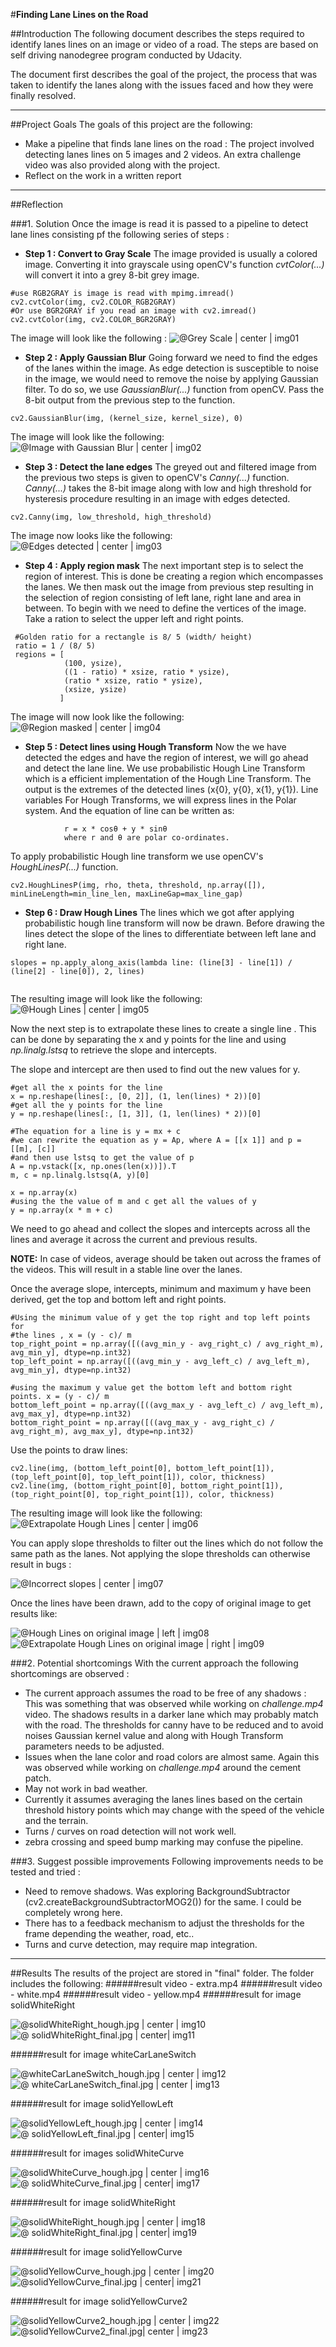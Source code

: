 #**Finding Lane Lines on the Road** 

##Introduction
The following document describes the steps required to identify lanes lines on an image or video of a road. The steps are based on self driving nanodegree program conducted by Udacity.

The document first describes the goal of the project, the process that was taken to identify the lanes along with the issues faced and how they were finally resolved. 

----

##Project Goals
The goals  of this project are the following:
* Make a pipeline that finds lane lines on the road : The project involved detecting lanes lines on 5 images and 2 videos. An extra challenge video was also provided along with the project.
* Reflect on the work in a written report

---

##Reflection

###1. Solution
Once the image is read it is passed to a pipeline to detect lane lines consisting pf the following series of steps :

* **Step 1 : Convert to Gray Scale**
The image provided is usually a colored image. Converting it into grayscale using openCV's function *cvtColor(...)* will convert it into a grey 8-bit grey image. 

```
#use RGB2GRAY is image is read with mpimg.imread()
cv2.cvtColor(img, cv2.COLOR_RGB2GRAY)
#Or use BGR2GRAY if you read an image with cv2.imread()
cv2.cvtColor(img, cv2.COLOR_BGR2GRAY)
```
The image will look like the following : 
![@Grey Scale | center | img01](./examples/gray_scale.png)

* **Step 2 : Apply Gaussian Blur**
Going forward we need to find the edges of the lanes within the image. As edge detection is susceptible to noise in the image, we would need to remove the noise by applying Gaussian filter.  To do so, we use *GaussianBlur(...)* function from openCV. Pass the 8-bit output from the previous step to the function.
```
cv2.GaussianBlur(img, (kernel_size, kernel_size), 0)
```
The image will look like the following:
![@Image with Gaussian Blur | center | img02](./examples/gaussian_blur.png)

* **Step 3 : Detect the lane edges**
The greyed out and filtered image from the previous two steps is given to openCV's *Canny(...)* function. *Canny(...)* takes the 8-bit image along with low and high threshold for hysteresis procedure resulting in an image with edges detected.

```
cv2.Canny(img, low_threshold, high_threshold)
```
The image now looks like the following:
![@Edges detected  | center | img03](./examples/edge_detection.png)

* **Step 4 : Apply region mask**
The next important step is to select the region of interest. This is done be creating a region which encompasses the lanes. We then mask out the image from previous step resulting in the selection of region consisting of left lane, right lane and area in between. 
To begin with we need to define the vertices of the image.  Take a ration to select the upper left and right points.
 
```
 #Golden ratio for a rectangle is 8/ 5 (width/ height)
 ratio = 1 / (8/ 5)
 regions = [
            (100, ysize),
            ((1 - ratio) * xsize, ratio * ysize),
            (ratio * xsize, ratio * ysize),
            (xsize, ysize)
           ]
```
The image will now look like the following:
![@Region masked  | center | img04](./examples/region_masked.png)

* **Step 5 : Detect lines using Hough Transform**
Now the we have detected the edges and have the region of interest, we will go ahead and detect the lane line.  We use probabilistic Hough Line Transform which is a efficient implementation of the Hough Line Transform. The output is the extremes of the detected lines (x{0}, y{0}, x{1}, y{1}).
Line variables
For Hough Transforms, we will express lines in the Polar system. And the equation of line can be written as:
										
```
			r = x * cosθ + y * sinθ 
			where r and θ are polar co-ordinates.
```
To apply probabilistic Hough line transform we use openCV's *HoughLinesP(...)* function.

```
cv2.HoughLinesP(img, rho, theta, threshold, np.array([]), minLineLength=min_line_len, maxLineGap=max_line_gap)
```

* **Step 6 : Draw Hough Lines**
The lines which we got after applying probabilistic hough line transform will now be drawn. Before drawing the lines detect the slope of the lines to differentiate between left lane and right lane.

```
slopes = np.apply_along_axis(lambda line: (line[3] - line[1]) / (line[2] - line[0]), 2, lines)
        
```

The resulting image will look like the following:
![@Hough Lines  | center | img05](./examples/hough_line.png)

Now the next step is to extrapolate these lines to create a single line . This can be done by separating the x and y points for the line and using *np.linalg.lstsq* to retrieve the slope and intercepts. 

The slope and intercept are then used to find out the new values for y.

```
#get all the x points for the line
x = np.reshape(lines[:, [0, 2]], (1, len(lines) * 2))[0]
#get all the y points for the line
y = np.reshape(lines[:, [1, 3]], (1, len(lines) * 2))[0]
    
#The equation for a line is y = mx + c
#we can rewrite the equation as y = Ap, where A = [[x 1]] and p = [[m], [c]]
#and then use lstsq to get the value of p
A = np.vstack([x, np.ones(len(x))]).T
m, c = np.linalg.lstsq(A, y)[0]

x = np.array(x)
#using the the value of m and c get all the values of y
y = np.array(x * m + c)
```
We need to go ahead and collect the slopes and intercepts across all the lines and average it across the current and previous results. 

**NOTE:** In case of videos, average should be taken out across the frames of the videos. This will result in a stable line over the lanes.

Once the average slope, intercepts, minimum and maximum y have been derived, get the top and bottom left and right points.

```
#Using the minimum value of y get the top right and top left points for
#the lines , x = (y - c)/ m
top_right_point = np.array([((avg_min_y - avg_right_c) / avg_right_m), avg_min_y], dtype=np.int32)
top_left_point = np.array([((avg_min_y - avg_left_c) / avg_left_m), avg_min_y], dtype=np.int32)

#using the maximum y value get the bottom left and bottom right points. x = (y - c)/ m
bottom_left_point = np.array([((avg_max_y - avg_left_c) / avg_left_m), avg_max_y], dtype=np.int32)
bottom_right_point = np.array([((avg_max_y - avg_right_c) / avg_right_m), avg_max_y], dtype=np.int32)
```
Use the points to draw lines:

```
cv2.line(img, (bottom_left_point[0], bottom_left_point[1]), (top_left_point[0], top_left_point[1]), color, thickness)
cv2.line(img, (bottom_right_point[0], bottom_right_point[1]), (top_right_point[0], top_right_point[1]), color, thickness)
```
    
The resulting image will look like the following:
![@Extrapolate Hough Lines  | center | img06](./examples/extrapolate_hough_lines.png)

You can apply slope thresholds to filter out the lines which do not follow the same path as the lanes. Not applying the slope thresholds can otherwise result in bugs :

![@Incorrect slopes  | center | img07](./issues/bug.png)

Once the lines have been drawn, add to the copy of original image to get results like:

![@Hough Lines on original image  | left | img08](./examples/solidWhiteCurve_hough.jpg)![@Extrapolate Hough Lines  on original image | right | img09](./examples/solidWhiteCurve_final.jpg)


###2. Potential shortcomings 
With the current approach the following shortcomings are observed :
* The current approach assumes the road to be free of any shadows : This was something that was observed while working on *challenge.mp4* video. The shadows results in a darker lane which may probably match with the road. The thresholds for canny have to be reduced and to avoid noises Gaussian kernel value and along with Hough Transform parameters needs to be adjusted.
* Issues when the lane color and road colors are almost same. Again this was observed while working on *challenge.mp4* around the cement patch.
* May not work in bad weather. 
* Currently it assumes averaging the lanes lines based on the certain threshold history points which may change with the speed of the vehicle and the terrain.
* Turns / curves on road detection will not work well.
* zebra crossing and speed bump marking may confuse the pipeline. 

###3. Suggest possible improvements 
Following improvements needs to be tested and tried :
* Need to remove shadows. Was exploring BackgroundSubtractor (cv2.createBackgroundSubtractorMOG2()) for the same. I could be completely wrong here.
* There has to a feedback mechanism to adjust the thresholds for the frame depending the  weather, road, etc..
* Turns and curve detection, may require map integration.

---
##Results
The results of the project are stored in "final" folder. The folder includes the following:
######result video - extra.mp4
######result video - white.mp4
######result video - yellow.mp4
######result for image solidWhiteRight

![@solidWhiteRight_hough.jpg | center | img10](./final/solidWhiteRight_hough.jpg)![@ solidWhiteRight_final.jpg | center| img11](./final/solidWhiteRight_final.jpg)

######result for image whiteCarLaneSwitch

![@whiteCarLaneSwitch_hough.jpg | center | img12](./final/whiteCarLaneSwitch_hough.jpg)![@ whiteCarLaneSwitch_final.jpg | center | img13](./final/whiteCarLaneSwitch_final.jpg)

######result for image solidYellowLeft

![@solidYellowLeft_hough.jpg | center | img14](./final/solidYellowLeft_hough.jpg)![@ solidYellowLeft_final.jpg | center| img15](./final/solidYellowLeft_final.jpg)

######result for images solidWhiteCurve

![@solidWhiteCurve_hough.jpg | center | img16](./final/solidWhiteCurve_hough.jpg)![@ solidWhiteCurve_final.jpg | center| img17](./final/solidWhiteCurve_final.jpg)

######result for image solidWhiteRight

![@solidWhiteRight_hough.jpg | center | img18](./final/solidWhiteRight_hough.jpg)![@ solidWhiteRight_final.jpg | center| img19](./final/solidWhiteRight_final.jpg)

######result for image solidYellowCurve

![@solidYellowCurve_hough.jpg | center | img20](./final/solidYellowCurve_hough.jpg)![@solidYellowCurve_final.jpg | center| img21](./final/solidYellowCurve_final.jpg)

######result for image solidYellowCurve2

![@solidYellowCurve2_hough.jpg | center | img22](./final/solidYellowCurve2_hough.jpg)![@solidYellowCurve2_final.jpg| center | img23](./final/solidYellowCurve2_final.jpg)
